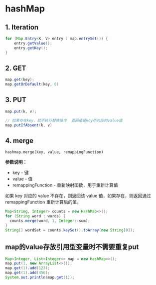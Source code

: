 # hashMap

## 1. Iteration

```java
for (Map.Entry<K, V> entry : map.entrySet()) {
    entry.getValue();
    entry.getKey();
}
```

## 2. GET

```java
map.get(key);
map.getOrDefault(key, 0)
```

## 3. PUT

```java
map.put(k, v);

// 如果存在key，就不执行替换操作  返回值是key所对应的value值
map.putIfAbsent(k, v) 
```

## 4. merge

`hashmap.merge(key, value, remappingFunction)`

**参数说明：**

- key - 键
- value - 值
- remappingFunction - 重新映射函数，用于重新计算值

如果 key 对应的 value 不存在，则返回该 value 值，如果存在，则返回通过 remappingFunction 重新计算后的值。

```java
Map<String, Integer> counts = new HashMap<>();
for (String word : words) {
  counts.merge(word, 1, Integer::sum);
}
String[] wordSet = counts.keySet().toArray(new String[0]);
```



## map的value存放引用型变量时不需要重复put

```java
Map<Integer, List<Integer>> map = new HashMap<>();
map.put(1, new ArrayList<>());
map.get(1).add(123);
map.get(1).add(456);
System.out.println(map.get(1));
```

